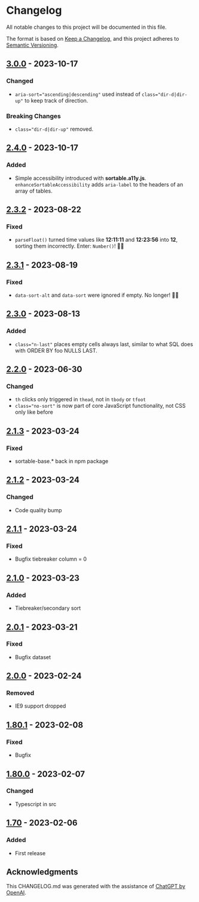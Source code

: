 <!-- markdownlint-disable MD024 -->

# Changelog

All notable changes to this project will be documented in this file.

The format is based on [Keep a Changelog](https://keepachangelog.com/en/1.0.0/),
and this project adheres to [Semantic Versioning](https://semver.org/spec/v2.0.0.html).

## [3.0.0] - 2023-10-17

### Changed

- `aria-sort="ascending|descending"` used instead of `class="dir-d|dir-up"`  to keep track of direction.

### Breaking Changes

- `class="dir-d|dir-up"` removed.

## [2.4.0] - 2023-10-17

### Added

- Simple accessibility introduced with **sortable.a11y.js**. `enhanceSortableAccessibility` adds `aria-label` to the headers of an array of tables.

## [2.3.2] - 2023-08-22

### Fixed

- `parseFloat()` turned time values like **12:11:11** and **12:23:56** into **12**, sorting them incorrectly. Enter: `Number()`! 🦸‍♂️️

## [2.3.1] - 2023-08-19

### Fixed

- `data-sort-alt` and `data-sort` were ignored if empty. No longer! 🦸‍♂️️

## [2.3.0] - 2023-08-13

### Added

- `class="n-last"` places empty cells always last, similar to what SQL does with ORDER BY foo NULLS LAST.

## [2.2.0] - 2023-06-30

### Changed

- `th` clicks only triggered in `thead`, not in `tbody` or `tfoot`
- `class="no-sort"` is now part of core JavaScript functionality, not CSS only like before

## [2.1.3] - 2023-03-24

### Fixed

- sortable-base.\* back in npm package

## [2.1.2] - 2023-03-24

### Changed

- Code quality bump

## [2.1.1] - 2023-03-24

### Fixed

- Bugfix tiebreaker column = 0

## [2.1.0] - 2023-03-23

### Added

- Tiebreaker/secondary sort

## [2.0.1] - 2023-03-21

### Fixed

- Bugfix dataset

## [2.0.0] - 2023-02-24

### Removed

- IE9 support dropped

## [1.80.1] - 2023-02-08

### Fixed

- Bugfix

## [1.80.0] - 2023-02-07

### Changed

- Typescript in src

## [1.70] - 2023-02-06

### Added

- First release

## Acknowledgments

This CHANGELOG.md was generated with the assistance of [ChatGPT by OpenAI](https://www.openai.com/research/chatgpt).

[3.0.0]: https://github.com/tofsjonas/sortable/releases/tag/3.0.0
[2.4.0]: https://github.com/tofsjonas/sortable/releases/tag/2.4.0
[2.3.2]: https://github.com/tofsjonas/sortable/releases/tag/2.3.2
[2.3.1]: https://github.com/tofsjonas/sortable/releases/tag/2.3.1
[2.3.0]: https://github.com/tofsjonas/sortable/releases/tag/2.3.0
[2.2.0]: https://github.com/tofsjonas/sortable/releases/tag/2.2.0
[2.1.3]: https://github.com/tofsjonas/sortable/releases/tag/2.1.3
[2.1.2]: https://github.com/tofsjonas/sortable/releases/tag/2.1.2
[2.1.1]: https://github.com/tofsjonas/sortable/releases/tag/2.1.1
[2.1.0]: https://github.com/tofsjonas/sortable/releases/tag/2.1.0
[2.0.1]: https://github.com/tofsjonas/sortable/releases/tag/2.0.1
[2.0.0]: https://github.com/tofsjonas/sortable/releases/tag/2.0.0
[1.80.1]: https://github.com/tofsjonas/sortable/releases/tag/1.80.1
[1.80.0]: https://github.com/tofsjonas/sortable/releases/tag/1.80.0
[1.70]: https://github.com/tofsjonas/sortable/releases/tag/1.70
